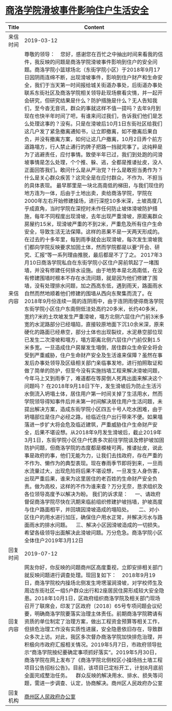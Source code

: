 # <a href="http://www.shangluo.gov.cn/zmhd/ldxxxx.jsp?urltype=leadermail.LeaderMailContentUrl&wbtreeid=1112&leadermailid=5164">商洛学院滑坡事件影响住户生活安全</a>
|Title|Content|
|:---:|---|
|来信时间|2019-03-12|
|来信内容|尊敬的领导：    您好，感谢您在百忙之中抽出时间来看我的信件，我反映的问题是商洛学院滑坡事件影响到住户的安全问题。商洛学院小篮球场北（东街学院小区）于2018年9月17日因阴雨连绵不断，出现滑坡事件，影响到住户财产和生命安全，我们于当天第一时间报给城关街道办事处，后街道办事处联系东街社区及商洛学院相关领导赴现场察看灾情，并一起开会研究，但研究结果是什么？防护措施是什么？无人告知我们，至今杳无音讯，群众的事就这样不值一提吗？去年9月到现在也快半年时间了吧，有谁来问过我们，告诉我们他们是怎么处理这事的？没有。只是在滑坡后10月1日东街社区给我们这几户发了紧急撤离通知书，让立即撤离，如不撤离后果自负，并没有撤离方案，如何让这几户撤离，10月2日弄个前方道路塌方，行人禁止通行的牌子把路一挡就完事了。这纯粹是为了逃避责任，应付事情。致使半年已过，我们到处跑的问滑坡事情是怎么处理，个个推、躲、逃，全都是推诿扯皮，没人正面回答我们。敢问什么是从严治党？什么是敢担当勇作为？什么是关心群众疾苦？这完全是在应付群众，不作为、不担当的具体表现。 最早那里是一块北高南低的梯田，与我们现住的地方连为一体，后由于土地出卖，卖给商洛学院，学院在2000年左右开始修建操场，进行深挖10多米深，土坡高度几乎成直角，当时学院在深挖时未作任何防止坡体滑坡防护措施，每年不同程度出现滑坡，去年出现严重滑坡，原距离群众房屋约15米，现滑坡严重的不到2米，严重危及所有住户生命安全，导致生活无法保障。这样的恶果不是一天两天形成的。在过去的十多年里，每到雨季就会出现滑坡，每次发生滑坡我们都向学院反映要求加固土体，然而学院都是以要“开会、研究、汇报”等一系列理由推脱，最后都是不了了之。 2017年3月10日商洛学院私自在东街学院小区住户房前筑起了一堵围墙，并没有修建任何排水设施。由于地势本是北高南低，在没有修建围墙时根本不存在水流问题，就是因为他们修建了围墙，没有处理排水问题，加之西高东低，遇到雨天，路面雨水自然而然地顺着他们修建的围墙从西向东聚集而流了。在2018年9月份连续一周的连阴雨中，由于连阴雨使得商洛学院东街学院小区住户东南侧低洼处高约20多米，长约40多米，宽约7米的土坎坡发生严重滑坡，塌方北侧六层住户门前3米多宽的水泥路部分已经塌陷，直接较原地面下沉10余米深，原来硬化的路面已经悬空，部分土体也出现裂纹，水泥悬空部位现已发生二次滑坡和塌方，塌方距离北侧六层住户门前仅剩1.5米多宽。一旦造成住户房屋发生塌倒，居住群众生命安全将会受到严重威胁，住户生命财产安全及生活谁来保障？虽然在事发后办事处领导及区级相关部门亲临事发地，进行拍照取证和做了简单的防护，但至今没有实施挡墙工程来解决滑坡问题，今年马上又到雨季了，难道都在等房倒人死再出面来解决这个问题吗？ 在2018年9月18日下午，发生滑坡后为防止生活污水倒流入坍塌土体，居住用户第一时间关掉了生活用水，然而学院领导得知事件后并未第一时间解决居住用户生活问题，未提出解决方案，造成东街学院小区四五十号人吃水困难，由于坍塌部位是住户必经之路，给临近住户出行带来不便。如果塌落进一步扩大将会危及临近建筑，严重威胁住户生命财产安全，后果不堪设想。从2018年9月发生滑坡后，截止2019年3月1日，东街学院小区住户代表多次前往学院谈及修护坡加固防护问题，但商洛学院的态度都是模棱可两，推诿扯皮，说此事是政府的事，他们无能为力，让我们去找政府，存在严重的不作为、懒作为的典型表现。现在春雨季节即将到来，一旦雨水流量过大，出现危险将后果不堪设想，一旦发生人身伤害，出现严重后果，谁来为这里居住的老百姓的生命财产安全负责。做为高校，这样的不作为谁来查？万分无奈，恳求组织及各位领导高度予以解决为盼。 我们的诉求是：     一、请政府督促商洛学院尽快在汛期来临前组织修建护坡挡墙，护坡高度与住户路面相平，并回填因滑坡造成的塌陷处。     二、对小区住户的用水进行加压，确保住户用水正常，并解决污水与路面雨水的排水问题。    三、解决小区因滑坡造成的一切损失。希望各级领导出面解决此滑坡问题。万分危急。商洛学院小区全体住户2019年3月12日|
|回复时间|2019-07-12|
|回复内容|网友你好，你反映的问题商州区高度重视，立即安排相关部门就反映问题进行调查处理。现回复如下：    2018年9月19日，商洛学院校内操场北侧发生垮塄溜涧滑坡，对学校师生及周边东街社区一组5户群众出行和2座居民住房形成较大安全隐患。2018年10月1日，区政府组织商洛学院及相关部门现场召开了联席会，印发了区政府〔2018〕65号专项问题会议纪要，明确商洛学院要落实治理主体责任。前期商洛学院聘请有资质的单位制定了治理方案，做出工程资金预算等相关工作，但排危治理工作没有实质性进展，安全隐患依旧存在，导致群众多次上访。对此，我区多次督办商洛学院加快排危治理，并积极向市政府汇报相关情况。2019年5月7日，市政府领导批示“商洛学院按纪要确定事项抓好落实”。2019年5月30日，商洛学院在网上发布了《商洛学院北侧校区小操场挡土墙工程项目公告招标公告》。目前，该项目已定标开工，计划8月底前全面完成整治任务。    群众反映的解决用水、排水、损失等问题，需进一步调查、认定，协商解决。商州区人民政府办公室|
|回复机构|<a href="../../categories/agencies/商州区人民政府办公室.md">商州区人民政府办公室</a>|
